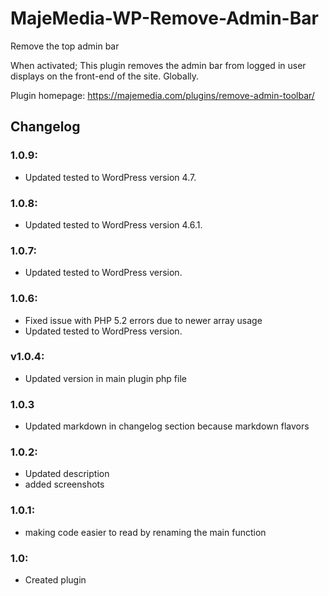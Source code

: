 # MajeMedia-WP-Remove-Admin-Bar
Remove the top admin bar

When activated; This plugin removes the admin bar from logged in user displays on the front-end of the site. Globally.

Plugin homepage: https://majemedia.com/plugins/remove-admin-toolbar/

## Changelog
### 1.0.9:
* Updated tested to WordPress version 4.7.

### 1.0.8:
* Updated tested to WordPress version 4.6.1.

### 1.0.7:
* Updated tested to WordPress version.

### 1.0.6:
* Fixed issue with PHP 5.2 errors due to newer array usage
* Updated tested to WordPress version.

### v1.0.4:
* Updated version in main plugin php file

### 1.0.3
* Updated markdown in changelog section because markdown flavors

### 1.0.2:
* Updated description
* added screenshots

### 1.0.1:
* making code easier to read by renaming the main function

### 1.0:
* Created plugin